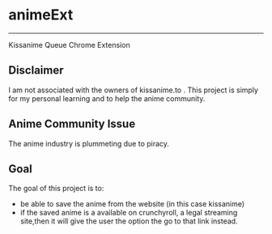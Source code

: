 # animeExt
------------
Kissanime Queue Chrome Extension

Disclaimer
----------
I am not associated with the owners of kissanime.to . This project is simply for my personal learning and to help the anime community.

Anime Community Issue
---------------------
The anime industry is plummeting due to piracy.


Goal
----
The goal of this project is to:
- be able to save the anime from the website (in this case kissanime)
- if the saved anime is a available on crunchyroll, a legal streaming site,then it will give the user the option the go to that link instead.
